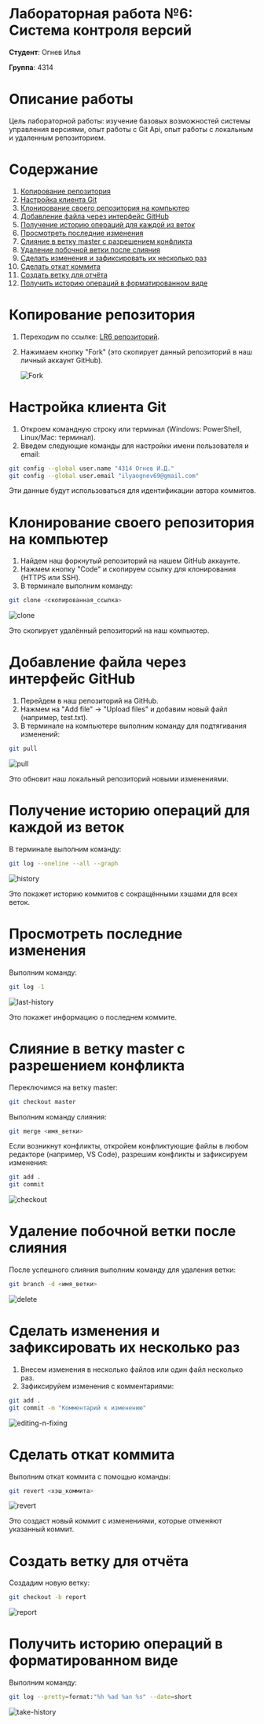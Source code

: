# Лабораторная работа №6: Система контроля версий
**Студент**: Огнев Илья

**Группа**: 4314

# Описание работы
Цель лабораторной работы: изучение базовых возможностей системы управления версиями, опыт работы с Git Api, опыт работы с локальным и удаленным репозиторием.


# Содержание
1. [Копирование репозитория](#fork-repository)
2. [Настройка клиента Git](#client-settings)
3. [Клонирование своего репозитория на компьютер](#clone-repository)
4. [Добавление файла через интерфейс GitHub](#Adding-file)
5. [Получение историю операций для каждой из веток](#take-history)
6. [Просмотреть последние изменения](#looking-last-history)
7. [Слияние в ветку master с разрешением конфликта](#checkout)
8. [Удаление побочной ветки после слияния](#delete-branch)
9. [Сделать изменения и зафиксировать их несколько раз](#editing-n-fixing)
10. [Сделать откат коммита](#reverting)
11. [Создать ветку для отчёта](#checkout-branch)
12. [Получить историю операций в форматированном виде](#take-history-last)


<a name="fork-repository"></a>
# Копирование репозитория
1. Переходим по ссылке: [LR6 репозиторий](https://github.com/Kurtyanik/LR6/).
2. Нажимаем кнопку "Fork" (это скопирует данный репозиторий в наш личный аккаунт GitHub).

   ![Fork](assets/fork.png)


<a name="client-settings"></a>
# Настройка клиента Git
1. Откроем командную строку или терминал (Windows: PowerShell, Linux/Mac: терминал).
2. Введем следующие команды для настройки имени пользователя и email:

```bash
git config --global user.name "4314 Огнев И.Д."
git config --global user.email "ilyaognev69@gmail.com"
```

Эти данные будут использоваться для идентификации автора коммитов.


<a name="clone-repository"></a>
# Клонирование своего репозитория на компьютер
1. Найдем наш форкнутый репозиторий на нашем GitHub аккаунте.
2. Нажмем кнопку "Code" и скопируем ссылку для клонирования (HTTPS или SSH).
3. В терминале выполним команду:

```bash
git clone <скопированная_ссылка>
```

![clone](assets/clone.jpg)

Это скопирует удалённый репозиторий на наш компьютер.


<a name="Adding-file"></a>
# Добавление файла через интерфейс GitHub
1. Перейдем в наш репозиторий на GitHub.
2. Нажмем на "Add file" -> "Upload files" и добавим новый файл (например, test.txt).
3. В терминале на компьютере выполним команду для подтягивания изменений:

```bash
git pull
```

![pull](assets/pull.jpg)

Это обновит наш локальный репозиторий новыми изменениями.


<a name="take-history"></a>
# Получение историю операций для каждой из веток
В терминале выполним команду:

```bash
git log --oneline --all --graph
```

![history](assets/all-history.jpg)

Это покажет историю коммитов с сокращёнными хэшами для всех веток.


<a name="looking-last-history"></a>
# Просмотреть последние изменения
Выполним команду:

```bash
git log -1
```

![last-history](assets/last-history.jpg)

Это покажет информацию о последнем коммите.


<a name="checkout"></a>
# Слияние в ветку master с разрешением конфликта
Переключимся на ветку master:

```bash
git checkout master
```

Выполним команду слияния:

```bash
git merge <имя_ветки>
```

Если возникнут конфликты, откройем конфликтующие файлы в любом редакторе (например, VS Code), разрешим конфликты и зафиксируем изменения:

```bash
git add .
git commit
```

![checkout](assets/checkout.jpg)


<a name="delete-branch"></a>
# Удаление побочной ветки после слияния
После успешного слияния выполним команду для удаления ветки:

```bash
git branch -d <имя_ветки>
```

![delete](assets/delete.jpg)


<a name="editing-n-fixing"></a>
# Сделать изменения и зафиксировать их несколько раз
1. Внесем изменения в несколько файлов или один файл несколько раз.
2. Зафиксируйем изменения с комментариями:

```bash
git add .
git commit -m "Комментарий к изменению"
```

![editing-n-fixing](assets/editing.jpg)


<a name="reverting"></a>
# Сделать откат коммита
Выполним откат коммита с помощью команды:

```bash
git revert <хэш_коммита>
```

![revert](assets/revert.jpg)

Это создаст новый коммит с изменениями, которые отменяют указанный коммит.


<a name="checkout-branch"></a>
# Создать ветку для отчёта
Создадим новую ветку:

```bash
git checkout -b report
```

![report](assets/checkout_report.jpg)


<a name="take-history-last"></a>
# Получить историю операций в форматированном виде
Выполним команду:

```bash
git log --pretty=format:"%h %ad %an %s" --date=short
```

![take-history](assets/last_one.jpg)
